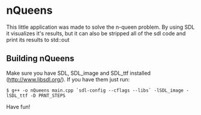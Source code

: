nQueens
=========

This little application was made to solve the n-queen problem. By using SDL it visualizes it's results, but it can also be stripped all of the sdl code and print its results to std::out

Building nQueens
-------------

Make sure you have SDL, SDL_image and SDL_ttf installed (http://www.libsdl.org/). If you have them just run:

	$ g++ -o nQueens main.cpp `sdl-config --cflags --libs` -lSDL_image -lSDL_ttf -D PRNT_STEPS
	
Have fun!